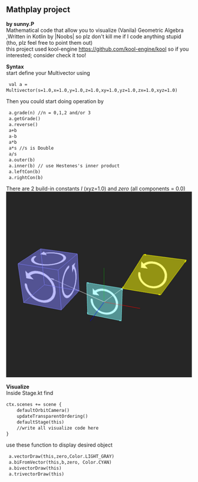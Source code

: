 ﻿
## Mathplay project

**by sunny.P**  
Mathematical code that allow you to visualize (Vanila) Geometric Algebra ,Written in Kotlin by |Noobs| so plz don't kill me if I code anything stupid (tho, plz feel free to point them out)  
this project used kool-engine https://github.com/kool-engine/kool so if you interested; consider check it too!

**Syntax**  
start define your Multivector using


     val a = Multivector(s=1.0,x=1.0,y=1.0,z=1.0,xy=1.0,yz=1.0,zx=1.0,xyz=1.0)

Then you could start doing operation by

     a.grade(n) //n = 0,1,2 and/or 3
     a.getGrade()
     a.reverse()
     a+b
     a-b
     a*b
     a*s //s is Double
     a/s
     a.outer(b)
     a.inner(b) // use Hestenes's inner product
     a.leftCon(b)
     a.rightCon(b)  

There are 2 build-in constants
*I* (xyz=1.0) and *zero* (all components = 0.0)
![Logo I guess](assets/logo.png)

**Visualize**  
Inside Stage.kt  find

    ctx.scenes += scene {
	    defaultOrbitCamera()
	    updateTransparentOrdering()
	    defaultStage(this)
	    //write all visualize code here
    }

use these function to display desired object


     a.vectorDraw(this,zero,Color.LIGHT_GRAY)
     a.biFromVector(this,b,zero, Color.CYAN)
     a.bivectorDraw(this)
     a.trivectorDraw(this)

